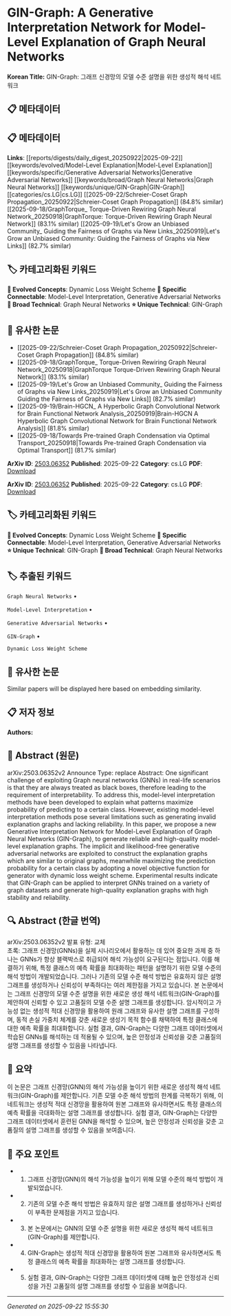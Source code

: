 # GIN-Graph: A Generative Interpretation Network for Model-Level Explanation of Graph Neural Networks

**Korean Title:** GIN-Graph: 그래프 신경망의 모델 수준 설명을 위한 생성적 해석 네트워크

## 📋 메타데이터

## 📋 메타데이터

**Links**: [[reports/digests/daily_digest_20250922|2025-09-22]] [[keywords/evolved/Model-Level Explanation|Model-Level Explanation]] [[keywords/specific/Generative Adversarial Networks|Generative Adversarial Networks]] [[keywords/broad/Graph Neural Networks|Graph Neural Networks]] [[keywords/unique/GIN-Graph|GIN-Graph]] [[categories/cs.LG|cs.LG]] [[2025-09-22/Schreier-Coset Graph Propagation_20250922|Schreier-Coset Graph Propagation]] (84.8% similar) [[2025-09-18/GraphTorque_ Torque-Driven Rewiring Graph Neural Network_20250918|GraphTorque: Torque-Driven Rewiring Graph Neural Network]] (83.1% similar) [[2025-09-19/Let's Grow an Unbiased Community_ Guiding the Fairness of Graphs via New Links_20250919|Let's Grow an Unbiased Community: Guiding the Fairness of Graphs via New Links]] (82.7% similar)

## 🏷️ 카테고리화된 키워드
**🚀 Evolved Concepts**: Dynamic Loss Weight Scheme
**🔗 Specific Connectable**: Model-Level Interpretation, Generative Adversarial Networks
**🔬 Broad Technical**: Graph Neural Networks
**⭐ Unique Technical**: GIN-Graph
## 🔗 유사한 논문
- [[2025-09-22/Schreier-Coset Graph Propagation_20250922|Schreier-Coset Graph Propagation]] (84.8% similar)
- [[2025-09-18/GraphTorque_ Torque-Driven Rewiring Graph Neural Network_20250918|GraphTorque Torque-Driven Rewiring Graph Neural Network]] (83.1% similar)
- [[2025-09-19/Let's Grow an Unbiased Community_ Guiding the Fairness of Graphs via New Links_20250919|Let's Grow an Unbiased Community Guiding the Fairness of Graphs via New Links]] (82.7% similar)
- [[2025-09-19/Brain-HGCN_ A Hyperbolic Graph Convolutional Network for Brain Functional Network Analysis_20250919|Brain-HGCN A Hyperbolic Graph Convolutional Network for Brain Functional Network Analysis]] (81.8% similar)
- [[2025-09-18/Towards Pre-trained Graph Condensation via Optimal Transport_20250918|Towards Pre-trained Graph Condensation via Optimal Transport]] (81.7% similar)


**ArXiv ID**: [2503.06352](https://arxiv.org/abs/2503.06352)
**Published**: 2025-09-22
**Category**: cs.LG
**PDF**: [Download](https://arxiv.org/pdf/2503.06352.pdf)


**ArXiv ID**: [2503.06352](https://arxiv.org/abs/2503.06352)
**Published**: 2025-09-22
**Category**: cs.LG
**PDF**: [Download](https://arxiv.org/pdf/2503.06352.pdf)

## 🏷️ 카테고리화된 키워드
**🚀 Evolved Concepts**: Dynamic Loss Weight Scheme
**🔗 Specific Connectable**: Model-Level Interpretation, Generative Adversarial Networks
**⭐ Unique Technical**: GIN-Graph
**🔬 Broad Technical**: Graph Neural Networks

## 🏷️ 추출된 키워드



`Graph Neural Networks` • 

`Model-Level Interpretation` • 

`Generative Adversarial Networks` • 

`GIN-Graph` • 

`Dynamic Loss Weight Scheme`



## 🔗 유사한 논문

Similar papers will be displayed here based on embedding similarity.

## 📋 저자 정보

**Authors:** 

## 📄 Abstract (원문)

arXiv:2503.06352v2 Announce Type: replace 
Abstract: One significant challenge of exploiting Graph neural networks (GNNs) in real-life scenarios is that they are always treated as black boxes, therefore leading to the requirement of interpretability. To address this, model-level interpretation methods have been developed to explain what patterns maximize probability of predicting to a certain class. However, existing model-level interpretation methods pose several limitations such as generating invalid explanation graphs and lacking reliability. In this paper, we propose a new Generative Interpretation Network for Model-Level Explanation of Graph Neural Networks (GIN-Graph), to generate reliable and high-quality model-level explanation graphs. The implicit and likelihood-free generative adversarial networks are exploited to construct the explanation graphs which are similar to original graphs, meanwhile maximizing the prediction probability for a certain class by adopting a novel objective function for generator with dynamic loss weight scheme. Experimental results indicate that GIN-Graph can be applied to interpret GNNs trained on a variety of graph datasets and generate high-quality explanation graphs with high stability and reliability.

## 🔍 Abstract (한글 번역)

arXiv:2503.06352v2 발표 유형: 교체  
초록: 그래프 신경망(GNNs)을 실제 시나리오에서 활용하는 데 있어 중요한 과제 중 하나는 GNNs가 항상 블랙박스로 취급되어 해석 가능성이 요구된다는 점입니다. 이를 해결하기 위해, 특정 클래스의 예측 확률을 최대화하는 패턴을 설명하기 위한 모델 수준의 해석 방법이 개발되었습니다. 그러나 기존의 모델 수준 해석 방법은 유효하지 않은 설명 그래프를 생성하거나 신뢰성이 부족하다는 여러 제한점을 가지고 있습니다. 본 논문에서는 그래프 신경망의 모델 수준 설명을 위한 새로운 생성 해석 네트워크(GIN-Graph)를 제안하여 신뢰할 수 있고 고품질의 모델 수준 설명 그래프를 생성합니다. 암시적이고 가능성 없는 생성적 적대 신경망을 활용하여 원래 그래프와 유사한 설명 그래프를 구성하며, 동적 손실 가중치 체계를 갖춘 새로운 생성기 목적 함수를 채택하여 특정 클래스에 대한 예측 확률을 최대화합니다. 실험 결과, GIN-Graph는 다양한 그래프 데이터셋에서 학습된 GNNs를 해석하는 데 적용될 수 있으며, 높은 안정성과 신뢰성을 갖춘 고품질의 설명 그래프를 생성할 수 있음을 나타냅니다.

## 📝 요약

이 논문은 그래프 신경망(GNN)의 해석 가능성을 높이기 위한 새로운 생성적 해석 네트워크(GIN-Graph)를 제안합니다. 기존 모델 수준 해석 방법의 한계를 극복하기 위해, 이 네트워크는 생성적 적대 신경망을 활용하여 원본 그래프와 유사하면서도 특정 클래스의 예측 확률을 극대화하는 설명 그래프를 생성합니다. 실험 결과, GIN-Graph는 다양한 그래프 데이터셋에서 훈련된 GNN을 해석할 수 있으며, 높은 안정성과 신뢰성을 갖춘 고품질의 설명 그래프를 생성할 수 있음을 보여줍니다.

## 🎯 주요 포인트


- 1. 그래프 신경망(GNN)의 해석 가능성을 높이기 위해 모델 수준의 해석 방법이 개발되었습니다.

- 2. 기존의 모델 수준 해석 방법은 유효하지 않은 설명 그래프를 생성하거나 신뢰성이 부족한 문제점을 가지고 있습니다.

- 3. 본 논문에서는 GNN의 모델 수준 설명을 위한 새로운 생성적 해석 네트워크(GIN-Graph)를 제안합니다.

- 4. GIN-Graph는 생성적 적대 신경망을 활용하여 원본 그래프와 유사하면서도 특정 클래스의 예측 확률을 최대화하는 설명 그래프를 생성합니다.

- 5. 실험 결과, GIN-Graph는 다양한 그래프 데이터셋에 대해 높은 안정성과 신뢰성을 가진 고품질의 설명 그래프를 생성할 수 있음을 보여줍니다.


---

*Generated on 2025-09-22 15:55:30*